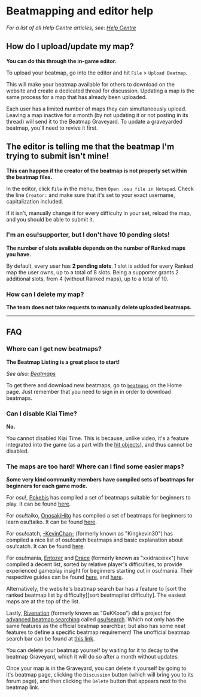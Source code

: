 # Beatmapping and editor help

*For a list of all Help Centre articles, see: [Help Centre](/wiki/Help_Centre)*

## How do I upload/update my map?

**You can do this through the in-game editor.**

To upload your beatmap, go into the editor and hit `File` > `Upload Beatmap`.

This will make your beatmap available for others to download on the website and create a dedicated thread for discussion. Updating a map is the same process for a map that has already been uploaded.

Each user has a limited number of maps they can simultaneously upload. Leaving a map inactive for a month (by not updating it or not posting in its thread) will send it to the Beatmap Graveyard. To update a graveyarded beatmap, you'll need to revive it first.

## The editor is telling me that the beatmap I'm trying to submit isn't mine!

**This can happen if the creator of the beatmap is not properly set within the beatmap files.**

In the editor, click `File` in the menu, then `Open .osu file in Notepad`. Check the line `Creator:` and make sure that it's set to your exact username, capitalization included.

If it isn't, manually change it for every difficulty in your set, reload the map, and you should be able to submit it.

### I'm an osu!supporter, but I don't have 10 pending slots!

**The number of slots available depends on the number of Ranked maps you have.**

By default, every user has **2 pending slots**. 1 slot is added for every Ranked map the user owns, up to a total of 8 slots. Being a supporter grants 2 additional slots, from 4 (without Ranked maps), up to a total of 10.

### How can I delete my map?

**The team does not take requests to manually delete uploaded beatmaps.**

---

## FAQ

### Where can I get new beatmaps?

**The Beatmap Listing is a great place to start!**

*See also: [Beatmaps](/wiki/Beatmaps)*

To get there and download new beatmaps, go to [`beatmaps`](https://osu.ppy.sh/beatmapsets) on the Home page. Just remember that you need to sign in in order to download beatmaps.

### Can I disable Kiai Time?

**No.**

You cannot disabled Kiai Time. This is because, unlike video, it's a feature integrated into the game (as a part with the [hit objects](/wiki/Hit_objects)), and thus cannot be disabled.

### The maps are too hard! Where can I find some easier maps?

**Some very kind community members have compiled sets of beatmaps for beginners for each game mode.**

For osu!, [Pokebis](https://osu.ppy.sh/users/8012) has compiled a set of beatmaps suitable for beginners to play. It can be found [here](https://osu.ppy.sh/community/forums/topics/5456).

For osu!taiko, [OnosakiHito](https://osu.ppy.sh/users/290128) has compiled a set of beatmaps for beginners to learn osu!taiko. It can be found [here](https://osu.ppy.sh/community/forums/topics/175867).

For osu!catch, [-KevinChan-](https://osu.ppy.sh/users/564334) (formerly known as "Kingkevin30") has compiled a nice list of osu!catch beatmaps and basic explanation about osu!catch. It can be found [here](https://osu.ppy.sh/community/forums/topics/131067).

For osu!mania, [Entozer](https://osu.ppy.sh/users/277044) and [Drace](https://osu.ppy.sh/users/818340) (formerly known as "xxidraceixx") have compiled a decent list, sorted by relative player's difficulties, to provide experienced gameplay insight for beginners starting out in osu!mania. Their respective guides can be found [here](https://osu.ppy.sh/community/forums/topics/147552), and [here](https://osu.ppy.sh/community/forums/topics/146615).

Alternatively, the website's beatmap search bar has a feature to [sort the ranked beatmap list by difficulty][sort beatmaplist difficulty]. The easiest maps are at the top of the list.

Lastly, [Rivenation](https://osu.ppy.sh/users/2063554) (formerly known as "GeKKooo") did a project for [advanced beatmap searching](https://osu.ppy.sh/community/forums/topics/380485) called [osu!search](http://osusearch.com). Which not only has the same features as the official beatmap searchbar, but also has some neat features to define a specific beatmap requirement! The unofficial beatmap search bar can be found at [this link](http://osusearch.com).

You can delete your beatmap yourself by waiting for it to decay to the beatmap Graveyard, which it will do so after a month without updates.

Once your map is in the Graveyard, you can delete it yourself by going to it's beatmap page, clicking the `Discussion` button (which will bring you to its forum page), and then clicking the `Delete` button that appears next to the beatmap link.
